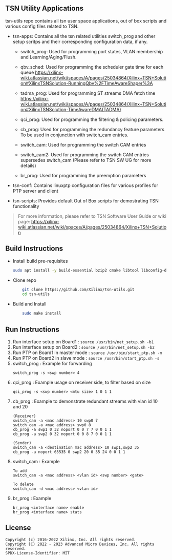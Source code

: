 ## TSN Utility Applications

tsn-utils repo contains all tsn user space applications, out of box scripts and various config files related to TSN.

* tsn-apps: Contains all the tsn related utilities switch_prog and other setup scritps and their corresponding configuration data, if any.

    * switch_prog: Used for programming port states, VLAN membership and Learning/Aging/Flush.

    * qbv_sched: Used for programming the scheduler gate time for each queue https://xilinx-wiki.atlassian.net/wiki/spaces/A/pages/25034864/Xilinx+TSN+Solution#XilinxTSNSolution-RunningQbv%2FTimeAwareShaper%3A

    * tadma_prog: Used for programming ST streams DMA fetch time https://xilinx-wiki.atlassian.net/wiki/spaces/A/pages/25034864/Xilinx+TSN+Solution#XilinxTSNSolution-TimeAwareDMA(TADMA)

    * qci_prog: Used for programming the filtering & policing parameters. 

    * cb_prog: Used for programming the redundancy feature parameters To be used in conjunction with switch_cam entries. 

    * switch_cam: Used for programming the switch CAM entries

    * switch_cam2: Used for programming the switch CAM entries supersedes switch_cam (Please refer to TSN SW UG for more details)

    * br_prog: Used for programming the preemption parameters

* tsn-conf: Contains linuxptp configuration files for various profiles for PTP server and client

* tsn-scripts: Provides default Out of Box scripts for demostrating TSN functionality

> For more information, please refer to TSN Software User Guide or wiki page: https://xilinx-wiki.atlassian.net/wiki/spaces/A/pages/25034864/Xilinx+TSN+Solution

## Build Instructions

- Install build pre-requisites

    ```bash
    sudo apt install -y build-essential bzip2 cmake libtool libconfig-dev libnl-3-dev libreadline-dev flex libnl-genl-3-dev libmnl-dev
    ```
- Clone repo

    ```bash
        git clone https://github.com/Xilinx/tsn-utils.git
        cd tsn-utils
    ```

- Build and Install

    ```bash
        sudo make install
    ```

## Run Instructions

1. Run interface setup on Board1 : `source /usr/bin/net_setup.sh -b1`
2. Run interface setup on Board2 : `source /usr/bin/net_setup.sh -b2`
3. Run PTP on Board1 in master mode : `source /usr/bin/start_ptp.sh -m`
4. Run PTP on Board2 in slave mode : `source /usr/bin/start_ptp.sh -s`
5. switch_prog : Example for forwarding
    ```
    switch_prog -s <swp number> 4
    ```
6. qci_prog : Example usage on receiver side, to filter based on size
    ```
    qci_prog -s <swp number> <mtu size> 1 0 1 1
    ```
7. cb_prog : Example to demonstrate redundant streams with vlan id 10 and 20
    ```
    (Receiver)
    switch_cam -a <mac address> 10 swp0 7
    switch_cam -a <mac address> swp0 8
    cb_prog -a swp1 0 32 noport 0 0 7 7 0 0 1 1
    cb_prog -a swp2 0 32 noport 0 0 8 7 0 0 1 1

    (Sender)
    switch_cam -a <destination mac address> 10 swp1,swp2 35
    cb_prog -a noport 65535 0 swp2 20 0 35 24 0 0 1 1
    ```
8. switch_cam : Example
    ```
    To add
    switch_cam -a <mac address> <vlan id> <swp number> <gate>
    
    To delete
    switch_cam -d <mac address> <vlan id>
    ```
9. br_prog : Example
    ```
    br_prog <interface name> enable
    br_prog <interface name> stats
    ```

## License

```
Copyright (c) 2016-2022 Xilinx, Inc. All rights reserved.
Copyright (C) 2022 - 2023 Advanced Micro Devices, Inc. All rights reserved.
SPDX-License-Identifier: MIT
```
